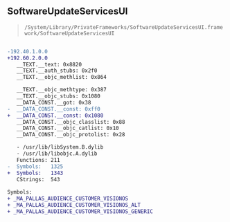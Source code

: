 ## SoftwareUpdateServicesUI

> `/System/Library/PrivateFrameworks/SoftwareUpdateServicesUI.framework/SoftwareUpdateServicesUI`

```diff

-192.40.1.0.0
+192.60.2.0.0
   __TEXT.__text: 0x8820
   __TEXT.__auth_stubs: 0x2f0
   __TEXT.__objc_methlist: 0x864

   __TEXT.__objc_methtype: 0x387
   __TEXT.__objc_stubs: 0x1080
   __DATA_CONST.__got: 0x38
-  __DATA_CONST.__const: 0xff0
+  __DATA_CONST.__const: 0x1080
   __DATA_CONST.__objc_classlist: 0x88
   __DATA_CONST.__objc_catlist: 0x10
   __DATA_CONST.__objc_protolist: 0x28

   - /usr/lib/libSystem.B.dylib
   - /usr/lib/libobjc.A.dylib
   Functions: 211
-  Symbols:   1325
+  Symbols:   1343
   CStrings:  543
 
Symbols:
+ _MA_PALLAS_AUDIENCE_CUSTOMER_VISIONOS
+ _MA_PALLAS_AUDIENCE_CUSTOMER_VISIONOS_ALT
+ _MA_PALLAS_AUDIENCE_CUSTOMER_VISIONOS_GENERIC

```
